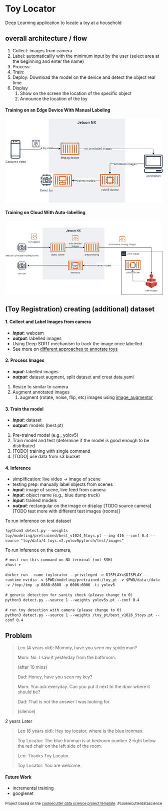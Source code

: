 Toy Locator
==============================

Deep Learning application to locate a toy at a household


## overall architecture / flow 
1. Collect: images from camera 
2. Label: automaticallly with the minimum input by the user (select area at the beginning and enter the name)
4. Process: 
5. Train: 
6. Deploy: Download the model on the device and detect the object real time
7. Display
	1. Show on the screen the location of the specific object 
	2. Announce the location of the toy

#### Training on an Edge Device With Manual Labeling
![](references/overall_arch.png)

#### Training on Cloud With Auto-labelling
![](references/overall_arch_cloud.png)

## (Toy Registration) creating (additional) dataset

#### 1. Collect and Label Images from camera 
- ***input***: webcam
- ***output***: labelled images 
- Using Deep SORT mechanism to track the image once labelled. 
- See more on [different approaches to annotate toys](annotation)

#### 2. Process Images
- ***input***: labelled images 
- ***output***: dataset
 augment, split dataset and creat data.yaml 
1. Resize to similar to camera 
2. Augment annotated images
	1.  augment (rotate, noise, flip, etc) images using [image_augmentor](https://github.com/codebox/image_augmentor)

#### 3. Train the model 
- ***input***: dataset
- ***output***: models (best.pt) 
1. Pre-trained model (e.g., yolov5)
2. Train model and test (determine if the model is good enough to be distributed
3. [TODO] training with single command
4. [TODO] use data from s3 bucket 

#### 4. Inference 
- simplification: live video -> image of scene 
- testing prep: manually label objects from scenes
- ***input***: image of scene, live feed from camera 
- ***input***: object name (e.g., blue dump truck)
- ***input***: trained models 
- ***output***: rectangular on the image or display
[TODO source camera] 
[TODO test more with different test images (rooms)] 

To run inference on test dataset
```
!python3 detect.py --weights toy/modeling/pretrained/best_v1024_5toys.pt --img 416 --conf 0.4 --source "toy/data/4 toys.v2.yolov5pytorch/test/images"
```

To run inference on the camera, 
```
# must run this command on NX terminal (not SSH)
xhost +

docker run --name toylocator --privileged -e DISPLAY=$DISPLAY --runtime nvidia -v $PWD/modeling/pretrained:/toy_pt -v $PWD/data:/data -v /tmp:/tmp -p 8888:8888 -p 6006:6006 -ti yolov5

# generic detection for sanity check (please change to 0)
python3 detect.py --source 1 --weights yolov5s.pt --conf 0.4

# run toy detection with camera (please change to 0)
python3 detect.py --source 1 --weights /toy_pt/best_v1026_5toys.pt --conf 0.4

```

## Problem 

> Leo (4 years old): Mommy, have you seen my spiderman?
>
> Mom: No. I saw it yesterday from the bathroom. 
>
> (after 10 mins) 
>
> Dad: Honey, have you seen my key?
>
> Mom: You ask everyday. Can you put it next to the door where it should be? 
>
> Dad: That is not the answer I was looking for. 
>
> (silence) 

2 years Later

> Leo (6 years old): Hey toy locator, where is the blue Ironman. 
>
> Toy Locator: The blue Ironman is at bedroom number 2 right below the red chair on the left side of the room.
>
> Leo: Thanks Toy Locator. 
>
> Toy Locator: You are welcome. 


#### Future Work 
- incremental training 
- googlenet

<p><small>Project based on the <a target="_blank" href="https://drivendata.github.io/cookiecutter-data-science/">cookiecutter data science project template</a>. #cookiecutterdatascience</small></p>
